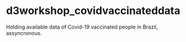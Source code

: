 # d3workshop_covidvaccinateddata
Holding available data of Covid-19 vaccinated people in Brazil, assyncronous. 
